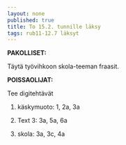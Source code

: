 ```yaml
---
layout: none
published: true
title: To 15.2. tunnille läksy
tags: rub11-12.7 läksyt
---
```

**PAKOLLISET:**

Täytä työvihkoon skola-teeman fraasit.

**POISSAOLIJAT:**

Tee digitehtävät

1. käskymuoto: 1, 2a, 3a
 
2. Text 3: 3a, 5a, 6a

3. skola: 3a, 3c, 4a
